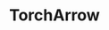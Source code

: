 ---
title: TorchArrow
title_prefix: torch
title_suffix: arrow
summary: 데이터 전처리를 위한, torch.Tensor와 유사한 Python DataFrame 라이브러리입니다. 여러 실행 런타임을 지원하며 Arrow를 공통 형식으로 사용하여 효율적인 데이터 처리와 분석 기능을 제공합니다.
link: https://pytorch.org/torcharrow/
order: 14
category: data_preprocessing
---